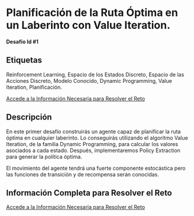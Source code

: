 # Planificación de la Ruta Óptima en un Laberinto con Value Iteration.
**Desafío Id #1**
## Etiquetas
Reinforcement Learning, Espacio de los Estados Discreto, Espacio de las Acciones Discreto, Modelo Conocido, Dynamic Programming, Value Iteration, Planificación.

[Accede a la Información Necesaria para Resolver el Reto](https://monkeyfromthefuture.wordpress.com/planificacion-ruta-optima-laberinto-value-iteration/ "Descripción Completa del Reto")

## Descripción
En este primer desafío construirás un agente capaz de planificar la ruta óptima en cualquier laberinto. Lo conseguirás utilizando el algoritmo Value Iteration, de la familia Dynamic Programming, para calcular los valores asociados a cada estado. Después, implementaremos Policy Extraction para generar la política óptima.

El movimiento del agente tendrá una fuerte componente estocástica pero las funciones de transición y de recompensa serán conocidas.

## Información Completa para Resolver el Reto
[Accede a la Información Necesaria para Resolver el Reto](https://monkeyfromthefuture.wordpress.com/planificacion-ruta-optima-laberinto-value-iteration/ "Descripción Completa del Reto")
